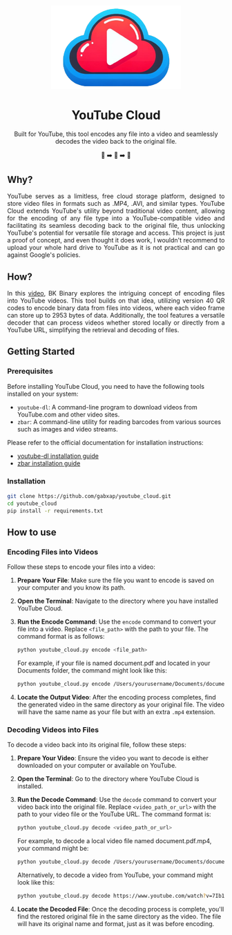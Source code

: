 <p align="center">
  <img src="res/logo-2.png" alt="YouTube Cloud Logo" width="300"/>
</p>

<h1 align="center">YouTube Cloud</h1>
<p align="center">
Built for YouTube, this tool encodes any file into a video and seamlessly decodes the video back to the original file.</p>
<p align="center">📄 ➡️ 🎥 ➡️ 📄</p>


## Why?
<p style="text-align: justify;">
YouTube serves as a limitless, free cloud storage platform, designed to store video files in formats such as .MP4, .AVI, and similar types. YouTube Cloud extends YouTube's utility beyond traditional video content, allowing for the encoding of any file type into a YouTube-compatible video and facilitating its seamless decoding back to the original file, thus unlocking YouTube's potential for versatile file storage and access. This project is just a proof of concept, and even thought it does work, I wouldn't recommend to upload your whole hard drive to YouTube as it is not practical and can go against Google's policies. 
</p>


## How?

<p style="text-align: justify;">
In this <a href="https://www.youtube.com/watch?v=_w6PCHutmb4">video</a>, BK Binary explores the intriguing concept of encoding files into YouTube videos. This tool builds on that idea, utilizing version 40 QR codes to encode binary data from files into videos, where each video frame can store up to 2953 bytes of data. Additionally, the tool features a versatile decoder that can process videos whether stored locally or directly from a YouTube URL, simplifying the retrieval and decoding of files.</p>

## Getting Started

### Prerequisites

Before installing YouTube Cloud, you need to have the following tools installed on your system:

- `youtube-dl`: A command-line program to download videos from YouTube.com and other video sites.
- `zbar`: A command-line utility for reading barcodes from various sources such as images and video streams.

Please refer to the official documentation for installation instructions:

- [youtube-dl installation guide](https://github.com/ytdl-org/youtube-dl#installation)
- [zbar installation guide](https://github.com/mchehab/zbar)

### Installation

```bash
git clone https://github.com/gabxap/youtube_cloud.git
cd youtube_cloud
pip install -r requirements.txt
```

## How to use

### Encoding Files into Videos 

Follow these steps to encode your files into a video:

1. **Prepare Your File**: Make sure the file you want to encode is saved on your computer and you know its path.

2. **Open the Terminal**: Navigate to the directory where you have installed YouTube Cloud.

3. **Run the Encode Command**: Use the `encode` command to convert your file into a video. Replace `<file_path>` with the path to your file. The command format is as follows:

    ```bash
    python youtube_cloud.py encode <file_path>
    ```

    For example, if your file is named document.pdf and located in your Documents folder, the command might look like this:
    ```bash
    python youtube_cloud.py encode /Users/yourusername/Documents/document.pdf
    ```
4. **Locate the Output Video**: After the encoding process completes, find the generated video in the same directory as your original file. The video will have the same name as your file but with an extra `.mp4` extension.

### Decoding Videos into Files 
To decode a video back into its original file, follow these steps:

1. **Prepare Your Video**: Ensure the video you want to decode is either downloaded on your computer or available on YouTube.

2. **Open the Terminal**: Go to the directory where YouTube Cloud is installed.

3. **Run the Decode Command**: Use the `decode` command to convert your video back into the original file. Replace `<video_path_or_url>` with the path to your video file or the YouTube URL. The command format is: 

    ```bash
    python youtube_cloud.py decode <video_path_or_url>
    ```

    For example, to decode a local video file named document.pdf.mp4, your command might be:

    ```bash
    python youtube_cloud.py decode /Users/yourusername/Documents/document.pdf.mp4
    ```

    Alternatively, to decode a video from YouTube, your command might look like this:

    ```bash
    python youtube_cloud.py decode https://www.youtube.com/watch?v=7Ib19pl5Di0
    ```
4. **Locate the Decoded File**: Once the decoding process is complete, you'll find the restored original file in the same directory as the video. The file will have its original name and format, just as it was before encoding.

